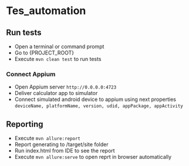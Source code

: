 # Tes_automation

## Run tests
- Open a terminal or command prompt
- Go to {PROJECT_ROOT}
- Execute `mvn clean test` to run tests

### Connect Appium
- Open Appium server `http://0.0.0.0:4723`
- Deliver calculator app to simulator 
- Connect simulated android device to appium using next properties
  `deviceName, platformName, version, udid, appPackage, appActivity`
  
## Reporting
- Execute `mvn allure:report`
- Report generating to /target/site folder
- Run index.html from IDE to see the report
- Execute `mvn allure:serve` to open reprt in browser automatically
